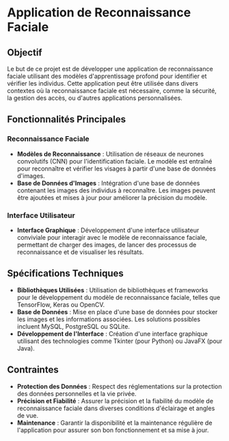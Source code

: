# Application de Reconnaissance Faciale

## Objectif

Le but de ce projet est de développer une application de reconnaissance faciale utilisant des modèles d'apprentissage profond pour identifier et vérifier les individus. Cette application peut être utilisée dans divers contextes où la reconnaissance faciale est nécessaire, comme la sécurité, la gestion des accès, ou d'autres applications personnalisées.

## Fonctionnalités Principales

### Reconnaissance Faciale

- **Modèles de Reconnaissance** : Utilisation de réseaux de neurones convolutifs (CNN) pour l'identification faciale. Le modèle est entraîné pour reconnaître et vérifier les visages à partir d'une base de données d'images.
- **Base de Données d'Images** : Intégration d'une base de données contenant les images des individus à reconnaître. Les images peuvent être ajoutées et mises à jour pour améliorer la précision du modèle.

### Interface Utilisateur

- **Interface Graphique** : Développement d'une interface utilisateur conviviale pour interagir avec le modèle de reconnaissance faciale, permettant de charger des images, de lancer des processus de reconnaissance et de visualiser les résultats.

## Spécifications Techniques

- **Bibliothèques Utilisées** : Utilisation de bibliothèques et frameworks pour le développement du modèle de reconnaissance faciale, telles que TensorFlow, Keras ou OpenCV.
- **Base de Données** : Mise en place d'une base de données pour stocker les images et les informations associées. Les solutions possibles incluent MySQL, PostgreSQL ou SQLite.
- **Développement de l'Interface** : Création d'une interface graphique utilisant des technologies comme Tkinter (pour Python) ou JavaFX (pour Java).

## Contraintes

- **Protection des Données** : Respect des réglementations sur la protection des données personnelles et la vie privée.
- **Précision et Fiabilité** : Assurer la précision et la fiabilité du modèle de reconnaissance faciale dans diverses conditions d'éclairage et angles de vue.
- **Maintenance** : Garantir la disponibilité et la maintenance régulière de l'application pour assurer son bon fonctionnement et sa mise à jour.
